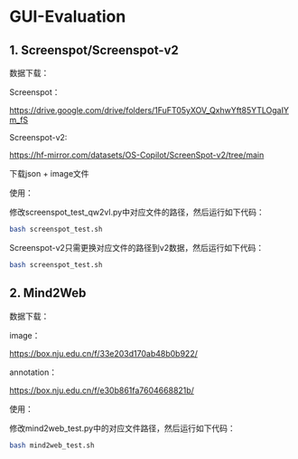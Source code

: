# GUI-Evaluation

## 1. Screenspot/Screenspot-v2

数据下载：

Screenspot：

https://drive.google.com/drive/folders/1FuFT05yXOV_QxhwYft85YTLOgaIYm_fS

Screenspot-v2:

https://hf-mirror.com/datasets/OS-Copilot/ScreenSpot-v2/tree/main

下载json + image文件



使用：

修改screenspot_test_qw2vl.py中对应文件的路径，然后运行如下代码：

```bash
bash screenspot_test.sh
```



Screenspot-v2只需更换对应文件的路径到v2数据，然后运行如下代码：

```bash
bash screenspot_test.sh
```



## 2. Mind2Web

数据下载：

image：

https://box.nju.edu.cn/f/33e203d170ab48b0b922/

annotation：

https://box.nju.edu.cn/f/e30b861fa7604668821b/



使用：

修改mind2web_test.py中的对应文件路径，然后运行如下代码：

```bash
bash mind2web_test.sh
```

